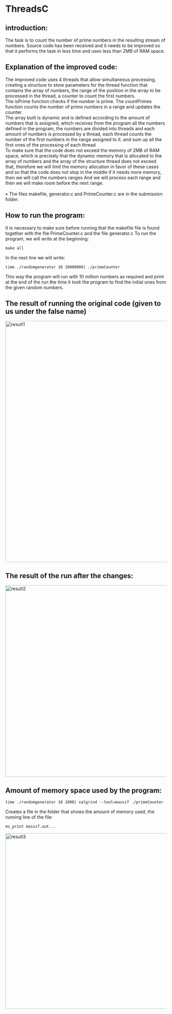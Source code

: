 # ThreadsC

## introduction:
The task is to count the number of prime numbers in the resulting stream of numbers.
Source code has been received and it needs to be improved so that it performs the task in less time and uses less than 2MB of RAM space.
## Explanation of the improved code:
The improved code uses 4 threads that allow simultaneous processing, creating a structure to store parameters for the thread function that contains the array of numbers, the range of the position in the array to be processed in the thread, a counter to count the first numbers. <br />
The isPrime function checks if the number is prime.
The countPrimes function counts the number of prime numbers in a range and updates the counter. <br />
The array built is dynamic and is defined according to the amount of numbers that is assigned, which receives from the program all the numbers defined in the program, the numbers are divided into threads and each amount of numbers is processed by a thread, each thread counts the number of the first numbers in the range assigned to it. and sum up all the first ones of the processing of each thread <br />
To make sure that the code does not exceed the memory of 2MB of RAM space, which is precisely that the dynamic memory that is allocated to the array of numbers and the array of the structure thread does not exceed that, therefore we will limit the memory allocation in favor of these cases and so that the code does not stop in the middle if it needs more memory, then we will call the numbers ranges And we will process each range and then we will make room before the next range.<br /><br />
• The files makefile, generator.c and PrimeCounter.c are in the submission folder.
## How to run the program:
It is necessary to make sure before running that the makefile file is found together with the file PrimeCounter.c and the file generator.c
To run the program, we will write at the beginning: <br />
```
make all 
  ```
 In the next line we will write: <br />
 ```
time ./randomgenerator 10 10000000| ./primeCounter
```
This way the program will run with 10 million numbers as required and print at the end of the run the time it took the program to find the initial ones from the given random numbers.

## The result of running the original code (given to us under the false name)
<img width="753" alt="‏result1" src="https://github.com/eynavbe/ThreadsC/assets/93534494/6a0de64b-df7c-4dd4-9d28-05dd299a972f">

## The result of the run after the changes:
<img width="598" alt="result2" src="https://github.com/eynavbe/ThreadsC/assets/93534494/802401b6-3567-43cc-92dc-096cfcadd3e4">


## Amount of memory space used by the program:
```
time ./randomgenerator 10 1000| valgrind --tool=massif ./primeCounter
```
Creates a file in the folder that shows the amount of memory used, the running line of the file:
```
ms_print massif.out...
```
<img width="548" alt="result3" src="https://github.com/eynavbe/ThreadsC/assets/93534494/450d4ece-dd19-412a-a0ad-38ba4ae44a86">


